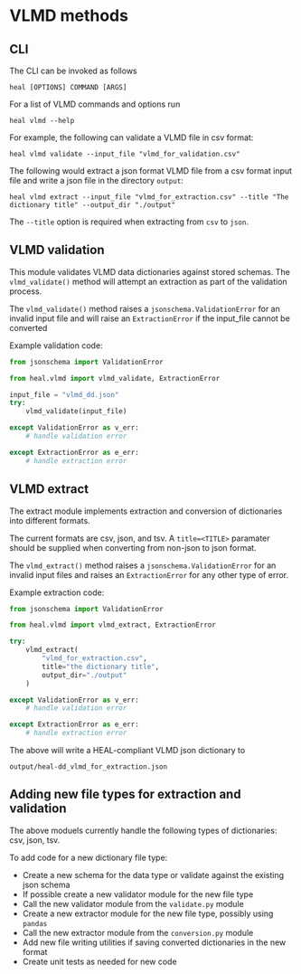 # VLMD methods

## CLI

The CLI can be invoked as follows

`heal [OPTIONS] COMMAND [ARGS]`

For a list of VLMD commands and options run

`heal vlmd --help`

For example, the following can validate a VLMD file in csv format:

`heal vlmd validate --input_file "vlmd_for_validation.csv"`

The following would extract a json format VLMD file from a csv format input file and
write a json file in the directory `output`:

`heal vlmd extract --input_file "vlmd_for_extraction.csv" --title "The dictionary title" --output_dir "./output"`

The `--title` option is required when extracting from `csv` to `json`.


## VLMD validation

This module validates VLMD data dictionaries against stored schemas. The `vlmd_validate()` method
will attempt an extraction as part of the validation process.

The `vlmd_validate()` method raises a `jsonschema.ValidationError` for an invalid input file and
will raise an `ExtractionError` if the input_file cannot be converted

Example validation code:

```python
from jsonschema import ValidationError

from heal.vlmd import vlmd_validate, ExtractionError

input_file = "vlmd_dd.json"
try:
    vlmd_validate(input_file)

except ValidationError as v_err:
    # handle validation error

except ExtractionError as e_err:
    # handle extraction error

```

## VLMD extract

The extract module implements extraction and conversion of dictionaries into different formats.

The current formats are csv, json, and tsv. A `title=<TITLE>` paramater should be supplied when
converting from non-json to json format.

The `vlmd_extract()` method raises a `jsonschema.ValidationError` for an invalid input files
and raises an `ExtractionError` for any other type of error.

Example extraction code:

```python
from jsonschema import ValidationError

from heal.vlmd import vlmd_extract, ExtractionError

try:
    vlmd_extract(
        "vlmd_for_extraction.csv",
        title="the dictionary title",
        output_dir="./output"
    )

except ValidationError as v_err:
    # handle validation error

except ExtractionError as e_err:
    # handle extraction error
```

The above will write a HEAL-compliant VLMD json dictionary to

`output/heal-dd_vlmd_for_extraction.json`

## Adding new file types for extraction and validation

The above moduels currently handle the following types of dictionaries: csv, json, tsv.

To add code for a new dictionary file type:

* Create a new schema for the data type or validate against the existing json schema
* If possible create a new validator module for the new file type
* Call the new validator module from the `validate.py` module
* Create a new extractor module for the new file type, possibly using `pandas`
* Call the new extractor module from the `conversion.py` module
* Add new file writing utilities if saving converted dictionaries in the new format
* Create unit tests as needed for new code
